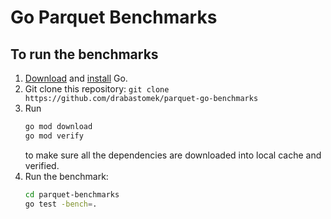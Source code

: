 # Go Parquet Benchmarks

## To run the benchmarks
1. [Download](https://go.dev/dl/) and [install](https://go.dev/doc/install) Go.
2. Git clone this repository: `git clone https://github.com/drabastomek/parquet-go-benchmarks`
3. Run 
    ```bash
    go mod download
    go mod verify
    ```
    to make sure all the dependencies are downloaded into local cache and verified.
3. Run the benchmark: 
    ```bash
    cd parquet-benchmarks
    go test -bench=.
    ```
